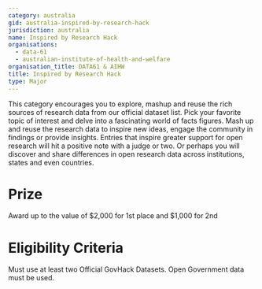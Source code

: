 ```yaml
---
category: australia
gid: australia-inspired-by-research-hack
jurisdiction: australia
name: Inspired by Research Hack
organisations:
  - data-61
  - australian-institute-of-health-and-welfare
organisation_title: DATA61 & AIHW
title: Inspired by Research Hack
type: Major
---
```


This category encourages you to explore, mashup and reuse the rich sources of research data from our official dataset list. Pick your favorite topic of interest and delve into a fascinating world of facts figures. Mash up and reuse the research data to inspire new ideas, engage the community in findings or provide insights. Entries that inspire greater support for open research will hit a positive note with a judge or two. Or perhaps you will discover and share differences in open research data across institutions, states and even countries.

# Prize
Award up to the value of  $2,000 for 1st place and $1,000 for 2nd

# Eligibility Criteria
Must use at least two Official GovHack Datasets.   Open Government data must be used.